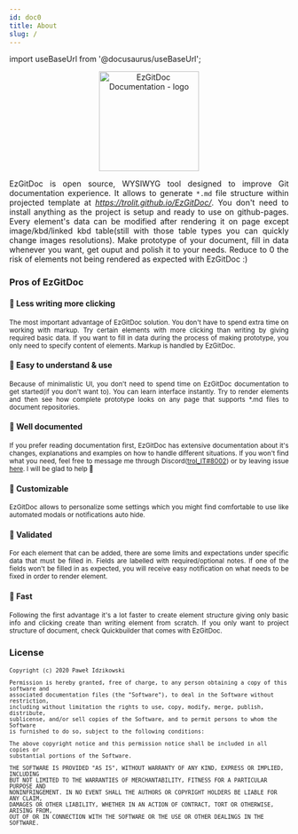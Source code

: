 ```yaml
---
id: doc0
title: About
slug: /
---
```


import useBaseUrl from '@docusaurus/useBaseUrl';

<p align="center">
<img src={useBaseUrl('img/favicon.png')} alt="EzGitDoc Documentation - logo" height="180px"/>
</p>

<p align="justify">
EzGitDoc is open source, WYSIWYG tool designed to improve Git documentation experience. It allows to generate <code>*.md</code> file structure within projected template at <a href="https://trolit.github.io/EzGitDoc/"><em>https://trolit.github.io/EzGitDoc/</em></a>. You don't need to install anything as the project is setup and ready to use on github-pages. Every element's data can be modified after rendering it on page except image/kbd/linked kbd table(still with those table types you can quickly change images resolutions). Make prototype of your document, fill in data whenever you want, get ouput and polish it to your needs. Reduce to 0 the risk of elements not being rendered as expected with EzGitDoc :)
</p>

### Pros of EzGitDoc

#### 🔸 Less writing more clicking

<p align="justify">
<small>
The most important advantage of EzGitDoc solution. You don't have to spend extra time on working with markup. Try certain elements with more clicking than writing by giving required basic data. If you want to fill in data during the process of making prototype, you only need to specify content of elements. Markup is handled by EzGitDoc.
</small>
</p>

#### 🔸 Easy to understand & use

<p align="justify">
<small>
Because of minimalistic UI, you don't need to spend time on EzGitDoc documentation to get started(if you don't want to). You can learn interface instantly. Try to render elements and then see how complete prototype looks on any page that supports *.md files to document repositories.
</small>
</p>

#### 🔸 Well documented

<p align="justify">
<small>
If you prefer reading documentation first, EzGitDoc has extensive documentation about it's changes, explanations and examples on how to handle different situations. If you won't find what you need, feel free to message me through Discord(<a  href="#-well-documented">trol_IT#8002</a>) or by leaving issue <a href="https://github.com/trolit/EzGitDoc/issues">here</a>. I will be glad to help 🐍
</small>
</p>

#### 🔸 Customizable

<p align="justify">
<small>
EzGitDoc allows to personalize some settings which you might find comfortable to use like automated modals or notifications auto hide.
</small>
</p>

#### 🔸 Validated

<p align="justify">
<small>
For each element that can be added, there are some limits and expectations under specific data that must be filled in. Fields are labelled with required/optional notes. If one of the fields won't be filled in as expected, you will receive easy notification on what needs to be fixed in order to render element.
</small>
</p>

#### 🔸 Fast

<p align="justify">
<small>
Following the first advantage it's a lot faster to create element structure giving only basic info and clicking create than writing element from scratch. If you only want to project structure of document, check Quickbuilder that comes with EzGitDoc. 
</small>
</p>

### License

<small>

```
Copyright (c) 2020 Paweł Idzikowski

Permission is hereby granted, free of charge, to any person obtaining a copy of this software and 
associated documentation files (the "Software"), to deal in the Software without restriction, 
including without limitation the rights to use, copy, modify, merge, publish, distribute, 
sublicense, and/or sell copies of the Software, and to permit persons to whom the Software 
is furnished to do so, subject to the following conditions:

The above copyright notice and this permission notice shall be included in all copies or 
substantial portions of the Software.

THE SOFTWARE IS PROVIDED "AS IS", WITHOUT WARRANTY OF ANY KIND, EXPRESS OR IMPLIED, INCLUDING 
BUT NOT LIMITED TO THE WARRANTIES OF MERCHANTABILITY, FITNESS FOR A PARTICULAR PURPOSE AND 
NONINFRINGEMENT. IN NO EVENT SHALL THE AUTHORS OR COPYRIGHT HOLDERS BE LIABLE FOR ANY CLAIM, 
DAMAGES OR OTHER LIABILITY, WHETHER IN AN ACTION OF CONTRACT, TORT OR OTHERWISE, ARISING FROM, 
OUT OF OR IN CONNECTION WITH THE SOFTWARE OR THE USE OR OTHER DEALINGS IN THE SOFTWARE. 
```

</small>